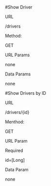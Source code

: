 #Show Driver

URL

/drivers

Method:

GET 

URL Params

none

Data Params

none


#Show Drivers by ID

URL

/drivers/{id}

Menthod:

GET

URL Param

Required

id=[Long]

Data Param

none
